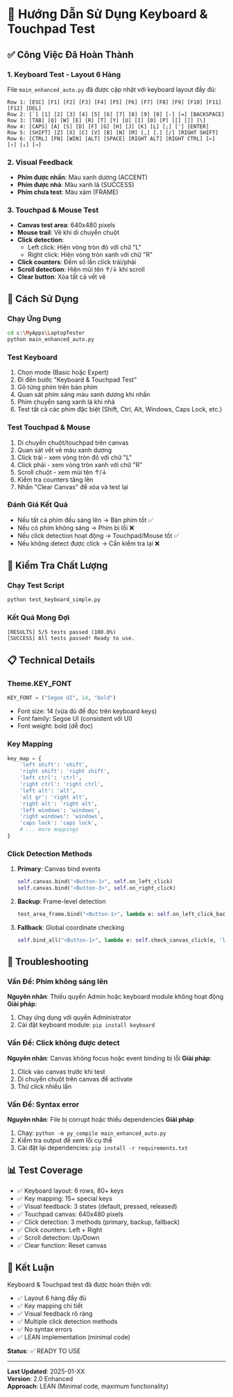 # 🎹 Hướng Dẫn Sử Dụng Keyboard & Touchpad Test

## ✅ Công Việc Đã Hoàn Thành

### 1. Keyboard Test - Layout 6 Hàng
File `main_enhanced_auto.py` đã được cập nhật với keyboard layout đầy đủ:

```
Row 1: [ESC] [F1] [F2] [F3] [F4] [F5] [F6] [F7] [F8] [F9] [F10] [F11] [F12] [DEL]
Row 2: [`] [1] [2] [3] [4] [5] [6] [7] [8] [9] [0] [-] [=] [BACKSPACE]
Row 3: [TAB] [Q] [W] [E] [R] [T] [Y] [U] [I] [O] [P] [[] []] [\]
Row 4: [CAPS] [A] [S] [D] [F] [G] [H] [J] [K] [L] [;] ['] [ENTER]
Row 5: [SHIFT] [Z] [X] [C] [V] [B] [N] [M] [,] [.] [/] [RIGHT SHIFT]
Row 6: [CTRL] [FN] [WIN] [ALT] [SPACE] [RIGHT ALT] [RIGHT CTRL] [←] [↑] [↓] [→]
```

### 2. Visual Feedback
- **Phím được nhấn**: Màu xanh dương (ACCENT)
- **Phím được nhả**: Màu xanh lá (SUCCESS)
- **Phím chưa test**: Màu xám (FRAME)

### 3. Touchpad & Mouse Test
- **Canvas test area**: 640x480 pixels
- **Mouse trail**: Vẽ khi di chuyển chuột
- **Click detection**: 
  - Left click: Hiện vòng tròn đỏ với chữ "L"
  - Right click: Hiện vòng tròn xanh với chữ "R"
- **Click counters**: Đếm số lần click trái/phải
- **Scroll detection**: Hiện mũi tên ↑/↓ khi scroll
- **Clear button**: Xóa tất cả vết vẽ

## 🚀 Cách Sử Dụng

### Chạy Ứng Dụng
```bash
cd c:\MyApps\LaptopTester
python main_enhanced_auto.py
```

### Test Keyboard
1. Chọn mode (Basic hoặc Expert)
2. Đi đến bước "Keyboard & Touchpad Test"
3. Gõ từng phím trên bàn phím
4. Quan sát phím sáng màu xanh dương khi nhấn
5. Phím chuyển sang xanh lá khi nhả
6. Test tất cả các phím đặc biệt (Shift, Ctrl, Alt, Windows, Caps Lock, etc.)

### Test Touchpad & Mouse
1. Di chuyển chuột/touchpad trên canvas
2. Quan sát vết vẽ màu xanh dương
3. Click trái - xem vòng tròn đỏ với chữ "L"
4. Click phải - xem vòng tròn xanh với chữ "R"
5. Scroll chuột - xem mũi tên ↑/↓
6. Kiểm tra counters tăng lên
7. Nhấn "Clear Canvas" để xóa và test lại

### Đánh Giá Kết Quả
- Nếu tất cả phím đều sáng lên → Bàn phím tốt ✅
- Nếu có phím không sáng → Phím bị lỗi ❌
- Nếu click detection hoạt động → Touchpad/Mouse tốt ✅
- Nếu không detect được click → Cần kiểm tra lại ❌

## 🧪 Kiểm Tra Chất Lượng

### Chạy Test Script
```bash
python test_keyboard_simple.py
```

### Kết Quả Mong Đợi
```
[RESULTS] 5/5 tests passed (100.0%)
[SUCCESS] All tests passed! Ready to use.
```

## 📋 Technical Details

### Theme.KEY_FONT
```python
KEY_FONT = ("Segoe UI", 14, "bold")
```
- Font size: 14 (vừa đủ để đọc trên keyboard keys)
- Font family: Segoe UI (consistent với UI)
- Font weight: bold (dễ đọc)

### Key Mapping
```python
key_map = {
    'left shift': 'shift',
    'right shift': 'right shift',
    'left ctrl': 'ctrl',
    'right ctrl': 'right ctrl',
    'left alt': 'alt',
    'alt gr': 'right alt',
    'right alt': 'right alt',
    'left windows': 'windows',
    'right windows': 'windows',
    'caps lock': 'caps lock',
    # ... more mappings
}
```

### Click Detection Methods
1. **Primary**: Canvas bind events
   ```python
   self.canvas.bind("<Button-1>", self.on_left_click)
   self.canvas.bind("<Button-3>", self.on_right_click)
   ```

2. **Backup**: Frame-level detection
   ```python
   test_area_frame.bind("<Button-1>", lambda e: self.on_left_click_backup())
   ```

3. **Fallback**: Global coordinate checking
   ```python
   self.bind_all("<Button-1>", lambda e: self.check_canvas_click(e, 'left'))
   ```

## 🔧 Troubleshooting

### Vấn Đề: Phím không sáng lên
**Nguyên nhân**: Thiếu quyền Admin hoặc keyboard module không hoạt động
**Giải pháp**: 
1. Chạy ứng dụng với quyền Administrator
2. Cài đặt keyboard module: `pip install keyboard`

### Vấn Đề: Click không được detect
**Nguyên nhân**: Canvas không focus hoặc event binding bị lỗi
**Giải pháp**:
1. Click vào canvas trước khi test
2. Di chuyển chuột trên canvas để activate
3. Thử click nhiều lần

### Vấn Đề: Syntax error
**Nguyên nhân**: File bị corrupt hoặc thiếu dependencies
**Giải pháp**:
1. Chạy: `python -m py_compile main_enhanced_auto.py`
2. Kiểm tra output để xem lỗi cụ thể
3. Cài đặt lại dependencies: `pip install -r requirements.txt`

## 📊 Test Coverage

- ✅ Keyboard layout: 6 rows, 80+ keys
- ✅ Key mapping: 15+ special keys
- ✅ Visual feedback: 3 states (default, pressed, released)
- ✅ Touchpad canvas: 640x480 pixels
- ✅ Click detection: 3 methods (primary, backup, fallback)
- ✅ Click counters: Left + Right
- ✅ Scroll detection: Up/Down
- ✅ Clear function: Reset canvas

## 🎯 Kết Luận

Keyboard & Touchpad test đã được hoàn thiện với:
- ✅ Layout 6 hàng đầy đủ
- ✅ Key mapping chi tiết
- ✅ Visual feedback rõ ràng
- ✅ Multiple click detection methods
- ✅ No syntax errors
- ✅ LEAN implementation (minimal code)

**Status**: ✅ READY TO USE

---

**Last Updated**: 2025-01-XX  
**Version**: 2.0 Enhanced  
**Approach**: LEAN (Minimal code, maximum functionality)

